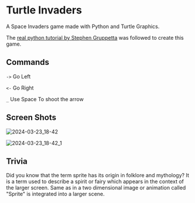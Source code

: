 # Turtle Invaders

A Space Invaders game made with Python and Turtle Graphics.

The [real python tutorial by Stephen Gruppetta](https://realpython.com/build-python-turtle-game-space-invaders-clone/) was followed to  create this game. 

## Commands

`->` Go Left

`<-` Go Right

`_`  Use Space To shoot the arrow
  
## Screen Shots

![2024-03-23_18-42](https://github.com/orsenthil/Turtle-Invaders/assets/332330/6a65222f-3035-4d9b-a567-86e4a734aa96)

![2024-03-23_18-42_1](https://github.com/orsenthil/Turtle-Invaders/assets/332330/90ab7f10-9bd6-46ef-82b8-1205e7a58bf5)


## Trivia

Did you know that the term sprite has its origin in folklore and mythology? It is a term used to describe a spirit or fairy which appears in the context of the larger screen.
Same as in a two dimensional image or animation called "Sprite" is integrated into a larger scene.

